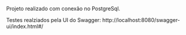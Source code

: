 Projeto realizado com conexão no PostgreSql.

Testes realziados pela UI do Swagger: http://localhost:8080/swagger-ui/index.html#/
